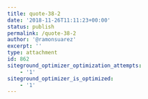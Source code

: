 ```yaml
---
title: quote-38-2
date: '2018-11-26T11:11:23+00:00'
status: publish
permalink: /quote-38-2
author: '@ramonsuarez'
excerpt: ''
type: attachment
id: 862
siteground_optimizer_optimization_attempts:
    - '1'
siteground_optimizer_is_optimized:
    - '1'
---
```

<!DOCTYPE html PUBLIC "-//W3C//DTD HTML 4.0 Transitional//EN" "http://www.w3.org/TR/REC-html40/loose.dtd">
<?xml encoding="UTF-8">
